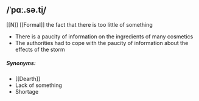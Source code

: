 ## /ˈpɑː.sə.t̬i/  
[[N]] [[Formal]]
the fact that there is too little of something

- There is a paucity of information on the ingredients of many cosmetics 
- The authorities had to cope with the paucity of information about the effects of the storm

##### Synonyms:
- [[Dearth]]
- Lack of something
- Shortage